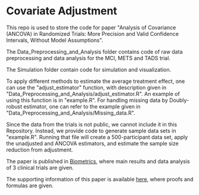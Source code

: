 # Covariate Adjustment
This repo is used to store the code for paper "Analysis of Covariance (ANCOVA) in Randomized Trials: More Precision and Valid Confidence Intervals, Without Model Assumptions".

The Data_Preprocessing_and_Analysis folder contains code of raw data preprocessing and data analysis for the MCI, METS and TADS trial.

The Simulation folder contain code for simulation and visualization.

To apply different methods to estimate the average treatment effect, one can use the "adjust_estimator" function, with description given in "Data_Preprocessing_and_Analysis/adjust_estimator.R". An example of using this function is in "example.R". For handling missing data by Doubly-robust estimator, one can refer to the example given in "Data_Preprocessing_and_Analysis/Missing_data.R". 

Since the data from the trials is not public, we cannot include it in this Repository. Instead, we provide code to generate sample data sets in "example.R". Running that file will create a 500-participant data set, apply the unadjusted and ANCOVA estimators, and estimate the sample size reduction from adjustment.

The paper is published in [Biometrics](https://doi.org/10.1111/biom.13062), where main results and data analysis of 3 clinical trials are given.

The supporting information of this paper is available [here](https://onlinelibrary.wiley.com/doi/full/10.1111/biom.13062), where proofs and formulas are given.
